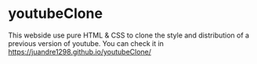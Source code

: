# youtubeClone
This webside use pure HTML & CSS to clone the style and distribution of a previous version of youtube. 
You can check it in https://juandre1298.github.io/youtubeClone/
